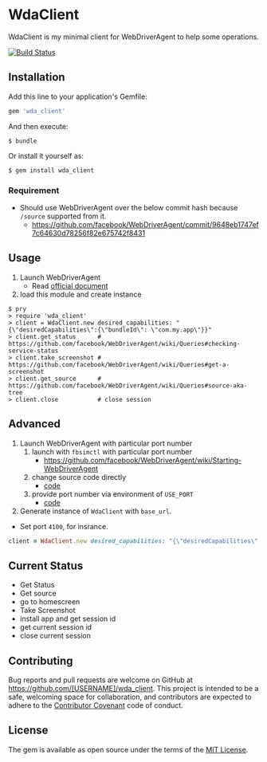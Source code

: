 # WdaClient

WdaClient is my minimal client for WebDriverAgent to help some operations.

[![Build Status](https://travis-ci.org/KazuCocoa/wda_client.svg?branch=master)](https://travis-ci.org/KazuCocoa/wda_client)

## Installation

Add this line to your application's Gemfile:

```ruby
gem 'wda_client'
```

And then execute:

    $ bundle

Or install it yourself as:

    $ gem install wda_client

### Requirement
- Should use WebDriverAgent over the below commit hash because `/source` supported from it.
    - https://github.com/facebook/WebDriverAgent/commit/9648eb1747ef7c64630d78256f82e675742f8431

## Usage

1. Launch WebDriverAgent
    - Read [official document](https://github.com/facebook/WebDriverAgent)
2. load this module and create instance
```
$ pry
> require 'wda_client'
> client = WdaClient.new desired_capabilities: "{\"desiredCapabilities\":{\"bundleId\": \"com.my.app\"}}"
> client.get_status      # https://github.com/facebook/WebDriverAgent/wiki/Queries#checking-service-status
> client.take_screenshot # https://github.com/facebook/WebDriverAgent/wiki/Queries#get-a-screenshot
> client.get_source      # https://github.com/facebook/WebDriverAgent/wiki/Queries#source-aka-tree
> client.close           # close session
```

## Advanced
1. Launch WebDriverAgent with particular port number
    1. launch with `fbsimctl` with particular port number
        - https://github.com/facebook/WebDriverAgent/wiki/Starting-WebDriverAgent
    2. change source code directly
        - [code](https://github.com/facebook/WebDriverAgent/blob/4addbcd4a3d9e5ec6241ac4ad3830227f2f4ccd4/WebDriverAgentLib/Utilities/FBConfiguration.m#L16)
    3. provide port number via environment of `USE_PORT`
        - [code](https://github.com/facebook/WebDriverAgent/blob/4addbcd4a3d9e5ec6241ac4ad3830227f2f4ccd4/WebDriverAgentLib/Utilities/FBConfiguration.m#L36)
2. Generate instance of `WdaClient` with `base_url`.
- Set port `4100`, for insrance.

```ruby
client = WdaClient.new desired_capabilities: "{\"desiredCapabilities\":{\"bundleId\": \"com.my.app\"}}", base_url: 'http://localhost:4100'
```

## Current Status

- Get Status
- Get source
- go to homescreen
- Take Screenshot
- install app and get session id
- get current session id
- close current session

## Contributing

Bug reports and pull requests are welcome on GitHub at https://github.com/[USERNAME]/wda_client. This project is intended to be a safe, welcoming space for collaboration, and contributors are expected to adhere to the [Contributor Covenant](http://contributor-covenant.org) code of conduct.

## License

The gem is available as open source under the terms of the [MIT License](http://opensource.org/licenses/MIT).
